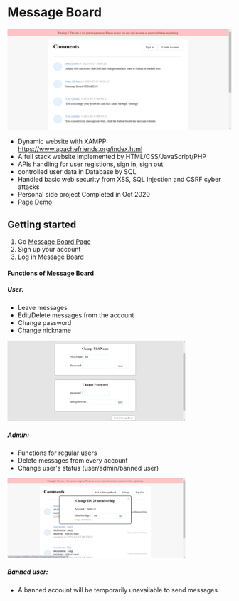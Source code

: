 # Message Board
<img src="/mb_img/main.png" width="600">

- Dynamic website with XAMPP https://www.apachefriends.org/index.html
- A full stack website implemented by HTML/CSS/JavaScript/PHP
- APIs handling for user registions, sign in, sign out
- controlled user data in Database by SQL
- Handled basic web security from XSS, SQL Injection and CSRF cyber attacks
- Personal side project Completed in Oct 2020
- [Page Demo](http://mentor-program.co/mtr04group3/tingkao/messageboard/home.php)

## Getting started
1. Go [Message Board Page](http://mentor-program.co/mtr04group3/tingkao/messageboard/home.php)
2. Sign up your account
3. Log in Message Board

#### Functions of Message Board
##### User:
- Leave messages
- Edit/Delete messages from the account
- Change password
- Change nickname
<img src="/mb_img/settings.png" width="400">

##### Admin:
- Functions for regular users
- Delete messages from every account
- Change user's status (user/admin/banned user)
<img src="/mb_img/admin2.png" width="400">

##### Banned user:
- A banned account will be temporarily unavailable to send messages
